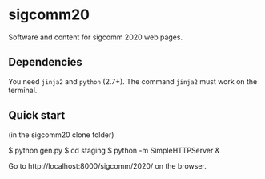 # sigcomm20
Software and content for sigcomm 2020 web pages.

## Dependencies

You need `jinja2` and `python` (2.7+). The command `jinja2` must work on the terminal.

## Quick start

(in the sigcomm20 clone folder)

$ python gen.py
$ cd staging
$ python -m SimpleHTTPServer &

Go to http://localhost:8000/sigcomm/2020/ on the browser.

